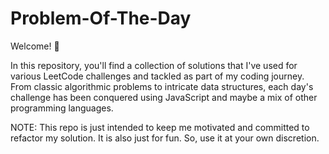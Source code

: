 # Problem-Of-The-Day

Welcome! 🚀

In this repository, you'll find a collection of solutions that I've used for various LeetCode challenges and tackled as part of my coding journey. From classic algorithmic problems to intricate data structures, each day's challenge has been conquered using JavaScript and  maybe a mix of other programming languages.


NOTE: This repo is just intended to keep me motivated and committed to refactor my solution. It is also just for fun. So, use it at your own discretion. 
